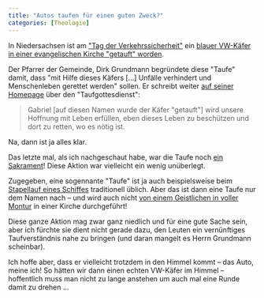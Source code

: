 ```yaml
---
title: "Autos taufen für einen guten Zweck?"
categories: [Theologie]
---
```


In Niedersachsen ist am ["Tag der Verkehrssicherheit"](http://www.tag-der-verkehrssicherheit.de) ein [blauer VW-Käfer in einer evangelischen Kirche "getauft" worden](http://aktuell.evangelisch.de/artikel/84983/vw-kaefer-symbolisch-getauft).

Der Pfarrer der Gemeinde, Dirk Grundmann begründete diese "Taufe" damit, dass "mit Hilfe dieses Käfers […] Unfälle verhindert und Menschenleben gerettet werden" sollen. Er schreibt weiter [auf seiner Homepage](http://www.leine-weper.de/?p=1364#more-1364) über den "Taufgottesdienst":

> Gabriel [auf diesen Namen wurde der Käfer "getauft"] wird unsere Hoffnung mit Leben erfüllen, eben dieses Leben zu beschützen und dort zu retten, wo es nötig ist.

Na, dann ist ja alles klar.

Das letzte mal, als ich nachgeschaut habe, war die Taufe noch [ein Sakrament](http://www.ekd.de/glauben/abc/sakrament.html)! Diese Aktion war vielleicht ein wenig unüberlegt.

Zugegeben, eine sogennante "Taufe" ist ja auch beispielsweise beim [Stapellauf eines Schiffes](https://de.wikipedia.org/wiki/Schiffstaufe) traditionell üblich. Aber das ist dann eine Taufe nur dem Namen nach – und wird auch nicht [von einem Geistlichen in voller Montur](http://landkreis-northeim.de/magazin/artikel.php?artikel=3532&type=2&menuid=5&topmenu=5) in einer Kirche durchgeführt!

Diese ganze Aktion mag zwar ganz niedlich und für eine gute Sache sein, aber ich fürchte sie dient nicht gerade dazu, den Leuten ein vernünftiges Taufverständnis nahe zu bringen (und daran mangelt es Herrn Grundmann scheinbar).

Ich hoffe aber, dass er vielleicht trotzdem in den Himmel kommt – das Auto, meine ich! So hätten wir dann einen echten VW-Käfer im Himmel – hoffentlich muss man nicht zu lange anstehen um auch mal eine Runde damit zu drehen …